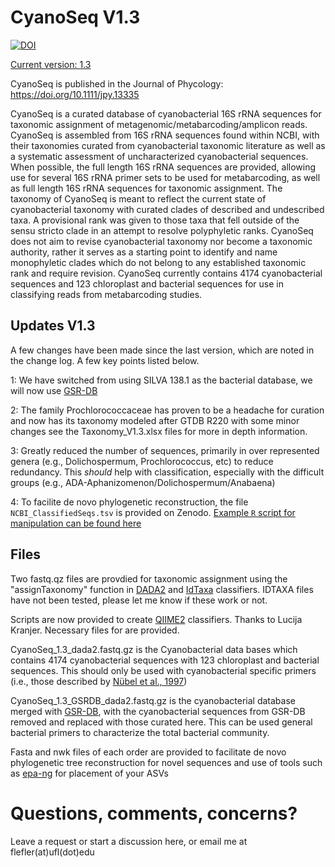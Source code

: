 # CyanoSeq V1.3

[![DOI](https://zenodo.org/badge/DOI/10.5281/zenodo.7864137.svg)](https://doi.org/10.5281/zenodo.7864137)

[Current version: 1.3](https://zenodo.org/record/)

CyanoSeq is published in the Journal of Phycology: https://doi.org/10.1111/jpy.13335

CyanoSeq is a curated database of cyanobacterial 16S rRNA sequences for taxonomic assignment of metagenomic/metabarcoding/amplicon reads. CyanoSeq is assembled from 16S rRNA sequences found within NCBI, with their taxonomies curated from cyanobacterial taxonomic literature as well as a systematic assessment of uncharacterized cyanobacterial sequences. When possible, the full length 16S rRNA sequences are provided, allowing use for several 16S rRNA primer sets to be used for metabarcoding, as well as full length 16S rRNA sequences for taxonomic assignment. The taxonomy of CyanoSeq is meant to reflect the current state of cyanobacterial taxonomy with curated clades of described and undescribed taxa. A provisional rank was given to those taxa that fell outside of the sensu stricto clade in an attempt to resolve polyphyletic ranks. CyanoSeq does not aim to revise cyanobacterial taxonomy nor become a taxonomic authority, rather it serves as a starting point to identify and name monophyletic clades which do not belong to any established taxonomic rank and require revision. CyanoSeq currently contains 4174 cyanobacterial sequences and 123 chloroplast and bacterial sequences for use in classifying reads from metabarcoding studies.

## Updates V1.3
A few changes have been made since the last version, which are noted in the change log. A few key points listed below.

1: We have switched from using SILVA 138.1 as the bacterial database, we will now use [GSR-DB](https://manichanh.vhir.org/gsrdb/index.php)

2: The family Prochlorococcaceae has proven to be a headache for curation and now has its taxonomy modeled after GTDB R220 with some minor changes see the Taxonomy_V1.3.xlsx files for more in depth information.

3: Greatly reduced the number of sequences, primarily in over represented genera (e.g., Dolichospermum, Prochlorococcus, etc) to reduce redundancy. This <I>should</I> help with classification, especially with the difficult groups (e.g., ADA-Aphanizomenon/Dolichospermum/Anabaena)

4: To facilite de novo phylogenetic reconstruction, the file ```NCBI_ClassifiedSeqs.tsv``` is provided on Zenodo. [Example ```R``` script for manipulation can be found here](https://github.com/flefler/CyanoSeq/blob/main/RetrivingSeqs.md)

## Files

Two fastq.qz files are provdied for taxonomic assignment using the "assignTaxonomy" function in [DADA2](https://benjjneb.github.io/dada2/tutorial.html) and [IdTaxa](https://microbiomejournal.biomedcentral.com/articles/10.1186/s40168-018-0521-5) classifiers. IDTAXA files have not been tested, please let me know if these work or not.

Scripts are now provided to create [QIIME2](https://docs.qiime2.org/2022.8/) classifiers. Thanks to Lucija Kranjer. Necessary files for are provided.

CyanoSeq_1.3_dada2.fastq.gz is the Cyanobacterial data bases which contains 4174 cyanobacterial sequences with 123 chloroplast and bacterial sequences. This should only be used with cyanobacterial specific primers (i.e., those described by [Nübel et al., 1997](https://journals.asm.org/doi/10.1128/aem.63.8.3327-3332.1997)) 

CyanoSeq_1.3_GSRDB_dada2.fastq.gz is the cyanobacterial database merged with [GSR-DB](https://manichanh.vhir.org/gsrdb/index.php), with the cyanobacterial sequences from GSR-DB removed and replaced with those curated here. This can be used general bacterial primers to characterize the total bacterial community. 

Fasta and nwk files of each order are provided to facilitate de novo phylogenetic tree reconstruction for novel sequences and use of tools such as [epa-ng](https://github.com/pierrebarbera/epa-ng) for placement of your ASVs

# Questions, comments, concerns?

Leave a request or start a discussion here, or email me at flefler(at)ufl(dot)edu

